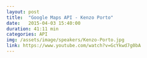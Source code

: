 ```yaml
---
layout: post
title:  "Google Maps API - Kenzo Porto"
date:   2015-04-03 15:40:00
duration: 41:11 min
categories: API
img: /assets/image/speakers/Kenzo-Porto.jpg
link: https://www.youtube.com/watch?v=GcYkwd7g0bA
---
```

